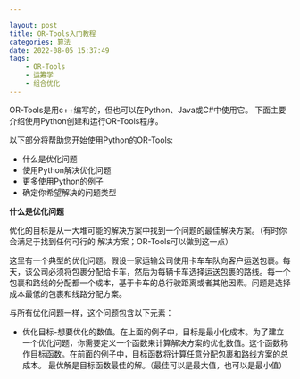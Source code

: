 ```yaml
---

layout: post
title: OR-Tools入门教程
categories: 算法
date: 2022-08-05 15:37:49
tags:
    - OR-Tools
    - 运筹学
    - 组合优化
---
```

OR-Tools是用c++编写的，但也可以在Python、Java或C#中使用它。
下面主要介绍使用Python创建和运行OR-Tools程序。

以下部分将帮助您开始使用Python的OR-Tools:

* 什么是优化问题
* 使用Python解决优化问题
* 更多使用Python的例子
* 确定你希望解决的问题类型

**什么是优化问题**

优化的目标是从一大堆可能的解决方案中找到一个问题的最佳解决方案。（有时你会满足于找到任何可行的
解决方案；OR-Tools可以做到这一点）

这里有一个典型的优化问题。假设一家运输公司使用卡车车队向客户运送包裹。每天，该公司必须将包裹分配给卡车，然后为每辆卡车选择运送包裹的路线。每一个包裹和路线的分配都一个成本，基于卡车的总行驶距离或者其他因素。问题是选择成本最低的包裹和线路分配方案。

与所有优化问题一样，这个问题包含以下元素：

* 优化目标-想要优化的数值。在上面的例子中，目标是最小化成本。为了建立一个优化问题，你需要定义一个函数来计算解决方案的优化数值。这个函数称作目标函数。在前面的例子中，目标函数将计算任意分配包裹和路线方案的总成本。
  最优解是目标函数最佳的解。（最佳可以是最大值，也可以是最小值）
  
